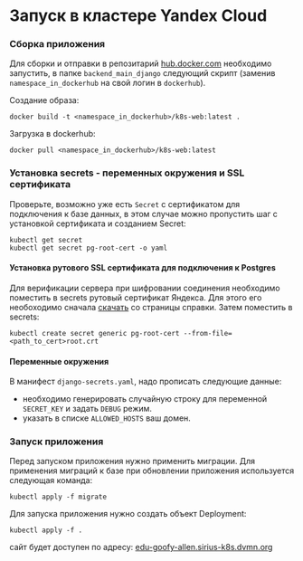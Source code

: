 # Запуск в кластере Yandex Cloud

### Сборка приложения

Для сборки и отправки в репозитарий [hub.docker.com](hub.docker.com) необходимо запустить, в папке `backend_main_django` следующий скрипт (заменив `namespace_in_dockerhub` на свой логин в `dockerhub`).

Создание образа:
```shell
docker build -t <namespace_in_dockerhub>/k8s-web:latest .
```
Загрузка в dockerhub:
```shell
docker pull <namespace_in_dockerhub>/k8s-web:latest
```
### Установка secrets - переменных окружения и SSL сертификата

Проверьте, возможно уже есть `Secret` с сертификатом для подключения к базе данных, в этом случае можно пропустить шаг с установкой сертификата и созданием Secret:

```shell
kubectl get secret
kubectl get secret pg-root-cert -o yaml
```

#### Установка рутового SSL сертификата для подключения к Postgres
Для верификации сервера при шифровании соединения необходимо поместить в secrets рутовый сертификат Яндекса. 
Для этого его необоходимо сначала [скачать](https://yandex.cloud/ru/docs/managed-postgresql/operations/connect?utm_referrer=https%3A%2F%2Fgithub.com%2Fspawlov%2Fyc-k8s%2Ftree%2Fmain%2Fyc-sirius%2Fedu-goofy-allen#get-ssl-cert) со страницы справки. 
Затем поместить в secrets:
```shell
kubectl create secret generic pg-root-cert --from-file=<path_to_cert>root.crt
```

#### Переменные окружения
В манифест `django-secrets.yaml`, надо прописать следующие данные:
 - необходимо генерировать случайную строку для переменной `SECRET_KEY` и задать `DEBUG` режим.
 - указать в списке `ALLOWED_HOSTS` ваш домен.

### Запуск приложения

Перед запуском приложения нужно применить миграции. Для применения миграций к базе при обновлении приложения используется следующая команда:
```shell
kubectl apply -f migrate
```

Для запуска приложения нужно создать объект Deployment:
```shell
kubectl apply -f .
```

сайт будет доступен по адресу: [edu-goofy-allen.sirius-k8s.dvmn.org](https://edu-goofy-allen.sirius-k8s.dvmn.org/)

